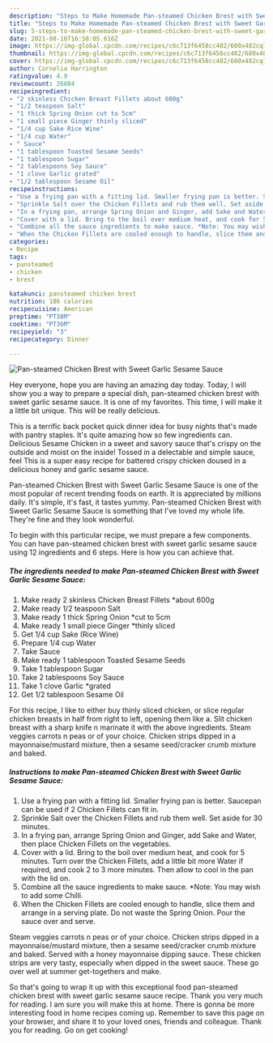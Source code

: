 ```yaml
---
description: "Steps to Make Homemade Pan-steamed Chicken Brest with Sweet Garlic Sesame Sauce"
title: "Steps to Make Homemade Pan-steamed Chicken Brest with Sweet Garlic Sesame Sauce"
slug: 5-steps-to-make-homemade-pan-steamed-chicken-brest-with-sweet-garlic-sesame-sauce
date: 2021-08-16T16:58:05.616Z
image: https://img-global.cpcdn.com/recipes/c6c713f6458cc402/680x482cq70/pan-steamed-chicken-brest-with-sweet-garlic-sesame-sauce-recipe-main-photo.jpg
thumbnail: https://img-global.cpcdn.com/recipes/c6c713f6458cc402/680x482cq70/pan-steamed-chicken-brest-with-sweet-garlic-sesame-sauce-recipe-main-photo.jpg
cover: https://img-global.cpcdn.com/recipes/c6c713f6458cc402/680x482cq70/pan-steamed-chicken-brest-with-sweet-garlic-sesame-sauce-recipe-main-photo.jpg
author: Cornelia Harrington
ratingvalue: 4.9
reviewcount: 26884
recipeingredient:
- "2 skinless Chicken Breast Fillets about 600g"
- "1/2 teaspoon Salt"
- "1 thick Spring Onion cut to 5cm"
- "1 small piece Ginger thinly sliced"
- "1/4 cup Sake Rice Wine"
- "1/4 cup Water"
- " Sauce"
- "1 tablespoon Toasted Sesame Seeds"
- "1 tablespoon Sugar"
- "2 tablespoons Soy Sauce"
- "1 clove Garlic grated"
- "1/2 tablespoon Sesame Oil"
recipeinstructions:
- "Use a frying pan with a fitting lid. Smaller frying pan is better. Saucepan can be used if 2 Chicken Fillets can fit in."
- "Sprinkle Salt over the Chicken Fillets and rub them well. Set aside for 30 minutes."
- "In a frying pan, arrange Spring Onion and Ginger, add Sake and Water, then place Chicken Fillets on the vegetables."
- "Cover with a lid. Bring to the boil over medium heat, and cook for 5 minutes. Turn over the Chicken Fillets, add a little bit more Water if required, and cook 2 to 3 more minutes. Then allow to cool in the pan with the lid on."
- "Combine all the sauce ingredients to make sauce. *Note: You may wish to add some Chilli."
- "When the Chicken Fillets are cooled enough to handle, slice them and arrange in a serving plate. Do not waste the Spring Onion. Pour the sauce over and serve."
categories:
- Recipe
tags:
- pansteamed
- chicken
- brest

katakunci: pansteamed chicken brest 
nutrition: 186 calories
recipecuisine: American
preptime: "PT38M"
cooktime: "PT36M"
recipeyield: "3"
recipecategory: Dinner

---
```



![Pan-steamed Chicken Brest with Sweet Garlic Sesame Sauce](https://img-global.cpcdn.com/recipes/c6c713f6458cc402/680x482cq70/pan-steamed-chicken-brest-with-sweet-garlic-sesame-sauce-recipe-main-photo.jpg)

Hey everyone, hope you are having an amazing day today. Today, I will show you a way to prepare a special dish, pan-steamed chicken brest with sweet garlic sesame sauce. It is one of my favorites. This time, I will make it a little bit unique. This will be really delicious.

This is a terrific back pocket quick dinner idea for busy nights that&#39;s made with pantry staples. It&#39;s quite amazing how so few ingredients can. Delicious Sesame Chicken in a sweet and savory sauce that&#39;s crispy on the outside and moist on the inside! Tossed in a delectable and simple sauce, feel This is a super easy recipe for battered crispy chicken doused in a delicious honey and garlic sesame sauce.

Pan-steamed Chicken Brest with Sweet Garlic Sesame Sauce is one of the most popular of recent trending foods on earth. It is appreciated by millions daily. It's simple, it's fast, it tastes yummy. Pan-steamed Chicken Brest with Sweet Garlic Sesame Sauce is something that I've loved my whole life. They're fine and they look wonderful.


To begin with this particular recipe, we must prepare a few components. You can have pan-steamed chicken brest with sweet garlic sesame sauce using 12 ingredients and 6 steps. Here is how you can achieve that.

<!--inarticleads1-->

##### The ingredients needed to make Pan-steamed Chicken Brest with Sweet Garlic Sesame Sauce:

1. Make ready 2 skinless Chicken Breast Fillets *about 600g
1. Make ready 1/2 teaspoon Salt
1. Make ready 1 thick Spring Onion *cut to 5cm
1. Make ready 1 small piece Ginger *thinly sliced
1. Get 1/4 cup Sake (Rice Wine)
1. Prepare 1/4 cup Water
1. Take  Sauce
1. Make ready 1 tablespoon Toasted Sesame Seeds
1. Take 1 tablespoon Sugar
1. Take 2 tablespoons Soy Sauce
1. Take 1 clove Garlic *grated
1. Get 1/2 tablespoon Sesame Oil


For this recipe, I like to either buy thinly sliced chicken, or slice regular chicken breasts in half from right to left, opening them like a. Slit chicken breast with a sharp knife n marinate it with the above ingredients. Steam veggies carrots n peas or of your choice. Chicken strips dipped in a mayonnaise/mustard mixture, then a sesame seed/cracker crumb mixture and baked. 

<!--inarticleads2-->

##### Instructions to make Pan-steamed Chicken Brest with Sweet Garlic Sesame Sauce:

1. Use a frying pan with a fitting lid. Smaller frying pan is better. Saucepan can be used if 2 Chicken Fillets can fit in.
1. Sprinkle Salt over the Chicken Fillets and rub them well. Set aside for 30 minutes.
1. In a frying pan, arrange Spring Onion and Ginger, add Sake and Water, then place Chicken Fillets on the vegetables.
1. Cover with a lid. Bring to the boil over medium heat, and cook for 5 minutes. Turn over the Chicken Fillets, add a little bit more Water if required, and cook 2 to 3 more minutes. Then allow to cool in the pan with the lid on.
1. Combine all the sauce ingredients to make sauce. *Note: You may wish to add some Chilli.
1. When the Chicken Fillets are cooled enough to handle, slice them and arrange in a serving plate. Do not waste the Spring Onion. Pour the sauce over and serve.


Steam veggies carrots n peas or of your choice. Chicken strips dipped in a mayonnaise/mustard mixture, then a sesame seed/cracker crumb mixture and baked. Served with a honey mayonnaise dipping sauce. These chicken strips are very tasty, especially when dipped in the sweet sauce. These go over well at summer get-togethers and make. 

So that's going to wrap it up with this exceptional food pan-steamed chicken brest with sweet garlic sesame sauce recipe. Thank you very much for reading. I am sure you will make this at home. There is gonna be more interesting food in home recipes coming up. Remember to save this page on your browser, and share it to your loved ones, friends and colleague. Thank you for reading. Go on get cooking!
